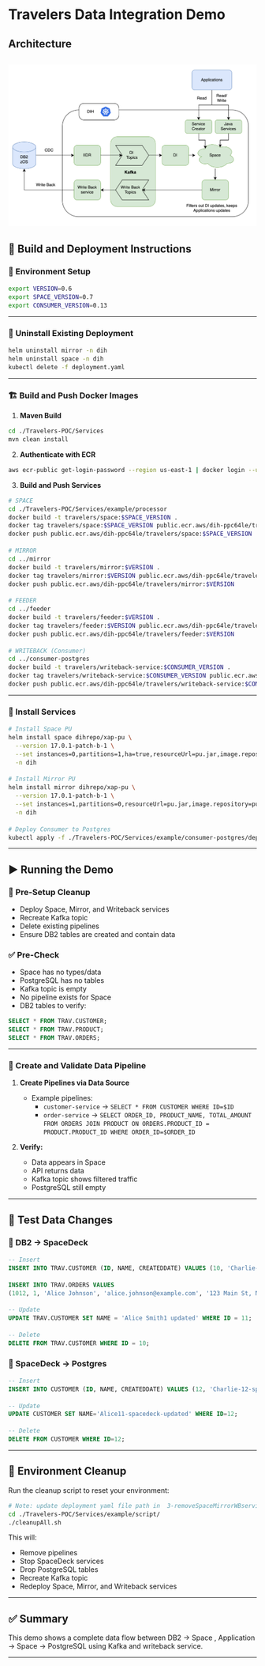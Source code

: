 # Travelers Data Integration Demo

## Architecture   
![travelers-architecture.png](image/travelers-architecture.png)
---

## 🔧 Build and Deployment Instructions

### 🔁 Environment Setup

```sh
export VERSION=0.6
export SPACE_VERSION=0.7
export CONSUMER_VERSION=0.13
```

---

### 🚫 Uninstall Existing Deployment

```sh
helm uninstall mirror -n dih
helm uninstall space -n dih
kubectl delete -f deployment.yaml
```

---

### 🏗️ Build and Push Docker Images

1. **Maven Build**

```sh
cd ./Travelers-POC/Services
mvn clean install
```

2. **Authenticate with ECR**

```sh
aws ecr-public get-login-password --region us-east-1 | docker login --username AWS --password-stdin public.ecr.aws/dih-ppc64le
```

3. **Build and Push Services**

```sh
# SPACE
cd ./Travelers-POC/Services/example/processor
docker build -t travelers/space:$SPACE_VERSION .
docker tag travelers/space:$SPACE_VERSION public.ecr.aws/dih-ppc64le/travelers/space:$SPACE_VERSION
docker push public.ecr.aws/dih-ppc64le/travelers/space:$SPACE_VERSION

# MIRROR
cd ../mirror
docker build -t travelers/mirror:$VERSION .
docker tag travelers/mirror:$VERSION public.ecr.aws/dih-ppc64le/travelers/mirror:$VERSION
docker push public.ecr.aws/dih-ppc64le/travelers/mirror:$VERSION

# FEEDER
cd ../feeder
docker build -t travelers/feeder:$VERSION .
docker tag travelers/feeder:$VERSION public.ecr.aws/dih-ppc64le/travelers/feeder:$VERSION
docker push public.ecr.aws/dih-ppc64le/travelers/feeder:$VERSION

# WRITEBACK (Consumer)
cd ../consumer-postgres
docker build -t travelers/writeback-service:$CONSUMER_VERSION .
docker tag travelers/writeback-service:$CONSUMER_VERSION public.ecr.aws/dih-ppc64le/travelers/writeback-service:$CONSUMER_VERSION
docker push public.ecr.aws/dih-ppc64le/travelers/writeback-service:$CONSUMER_VERSION
```

---

### 🚀 Install Services

```sh
# Install Space PU
helm install space dihrepo/xap-pu \
  --version 17.0.1-patch-b-1 \
  --set instances=0,partitions=1,ha=true,resourceUrl=pu.jar,image.repository=public.ecr.aws/dih-ppc64le/travelers/space,image.tag=$SPACE_VERSION \
  -n dih

# Install Mirror PU
helm install mirror dihrepo/xap-pu \
  --version 17.0.1-patch-b-1 \
  --set instances=1,partitions=0,resourceUrl=pu.jar,image.repository=public.ecr.aws/dih-ppc64le/travelers/mirror,image.tag=$VERSION \
  -n dih

# Deploy Consumer to Postgres
kubectl apply -f ./Travelers-POC/Services/example/consumer-postgres/deployment.yaml
```

---

## ▶️ Running the Demo

### 🧹 Pre-Setup Cleanup

- Deploy Space, Mirror, and Writeback services
- Recreate Kafka topic
- Delete existing pipelines
- Ensure DB2 tables are created and contain data

### ✅ Pre-Check

- Space has no types/data
- PostgreSQL has no tables
- Kafka topic is empty
- No pipeline exists for Space
- DB2 tables to verify:

```sql
SELECT * FROM TRAV.CUSTOMER;
SELECT * FROM TRAV.PRODUCT;
SELECT * FROM TRAV.ORDERS;
```

---

### 🔄 Create and Validate Data Pipeline

1. **Create Pipelines via Data Source**
    - Example pipelines:
        - `customer-service` → `SELECT * FROM CUSTOMER WHERE ID=$ID`
        - `order-service` → `SELECT ORDER_ID, PRODUCT_NAME, TOTAL_AMOUNT FROM ORDERS JOIN PRODUCT ON ORDERS.PRODUCT_ID = PRODUCT.PRODUCT_ID WHERE ORDER_ID=$ORDER_ID`

2. **Verify:**
    - Data appears in Space
    - API returns data
    - Kafka topic shows filtered traffic
    - PostgreSQL still empty

---

## 🧪 Test Data Changes

### 🔁 DB2 → SpaceDeck

```sql
-- Insert
INSERT INTO TRAV.CUSTOMER (ID, NAME, CREATEDDATE) VALUES (10, 'Charlie-12', '2025-06-30');

INSERT INTO TRAV.ORDERS VALUES 
(1012, 1, 'Alice Johnson', 'alice.johnson@example.com', '123 Main St, NY', '123 Main St, NY', DATE('2025-07-01'), DATE('2025-07-05'), 'Shipped', 2, 51.98, 'Credit Card', CURRENT TIMESTAMP, CURRENT TIMESTAMP);

-- Update
UPDATE TRAV.CUSTOMER SET NAME = 'Alice Smith1 updated' WHERE ID = 11;

-- Delete
DELETE FROM TRAV.CUSTOMER WHERE ID = 10;
```

### 🔁 SpaceDeck → Postgres

```sql
-- Insert
INSERT INTO CUSTOMER (ID, NAME, CREATEDDATE) VALUES (12, 'Charlie-12-spacedeck', '2025-06-30');

-- Update
UPDATE CUSTOMER SET NAME='Alice11-spacedeck-updated' WHERE ID=12;

-- Delete
DELETE FROM CUSTOMER WHERE ID=12;
```

---

## 🧹 Environment Cleanup

Run the cleanup script to reset your environment:

```sh
# Note: update deployment yaml file path in  3-removeSpaceMirrorWBservice.sh, 6-deploySpaceMirrorWBservice.sh as per your path
cd ./Travelers-POC/Services/example/script/
./cleanupAll.sh
```

This will:

- Remove pipelines
- Stop SpaceDeck services
- Drop PostgreSQL tables
- Recreate Kafka topic
- Redeploy Space, Mirror, and Writeback services

---

## ✅ Summary

This demo shows a complete data flow between DB2 → Space , Application -> Space → PostgreSQL using Kafka and writeback service.

---